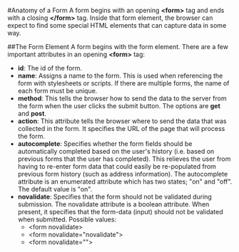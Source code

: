 
#Anatomy of a Form
A form begins with an opening **&lt;form&gt;** tag and ends with a closing **&lt;/form&gt;** tag. 
Inside that form element, the browser can expect to find some special HTML elements that can capture data in some way.

##The Form Element
A form begins with the form element. There are a few important attributes in an opening **&lt;form&gt;** tag:

- **id**: The id of the form.
- **name**: Assigns a name to the form. This is used when referencing the form with stylesheets or scripts. If there are multiple forms, the name of each form must be unique.
- **method**: This tells the browser how to send the data to the server from the form when the user clicks the submit button. The options are **get** and **post**.
- **action**: This attribute tells the browser where to send the data that was collected in the form. It specifies the URL of the page that will process the form.
- **autocomplete**: Specifies whether the form fields should be automatically completed based on the user's history 
(i.e. based on previous forms that the user has completed). This relieves the user from having to 
re-enter form data that could easily be re-populated from previous form history (such as address information). 
The autocomplete attribute is an enumerated attribute which has two states; "on" and "off". The default value is "on". 
- **novalidate**: Specifies that the form should not be validated during submission. 
The novalidate attribute is a boolean attribute. When present, it specifies that the form-data (input) should not be validated when submitted. Possible values: 
  - &lt;form novalidate&gt; 
  - &lt;form novalidate="novalidate"&gt; 
  - &lt;form novalidate=""&gt;
